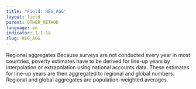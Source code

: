 ```yaml
---
title: "Field: REG_AGG"
layout: field
parent: OTHER_METHOD
language: en
indicator: 1-1-1a
slug: REG_AGG
---
```

Regional aggregates
Because surveys are not conducted every year in most countries, poverty estimates have to be derived for line-up years by interpolation or extrapolation using national accounts data. These estimates for line-up years are then aggregated to regional and global numbers. Regional and global aggregates are population-weighted averages.